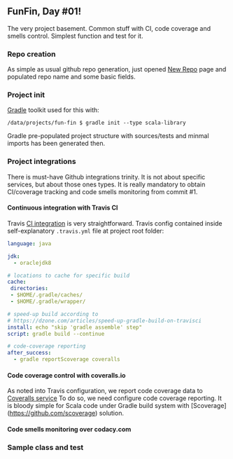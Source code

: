 ## FunFin, Day #01!
The very project basement. Common stuff with CI, code coverage and smells control.
Simplest function and test for it.

### Repo creation
As simple as usual github repo generation, just opened 
[New Repo](https://github.com/new) page and populated repo name and some
basic fields.

### Project init
[Gradle](https://gradle.org/) toolkit used for this with:
```shell
/data/projects/fun-fin $ gradle init --type scala-library
```
Gradle pre-populated project structure with sources/tests and minmal
imports has been generated then.

### Project integrations
There is must-have Github integrations trinity. 
It is not about specific services, but about those ones types.
It is really mandatory to obtain CI/coverage tracking and code smells monitoring
from commit #1.

#### Continuous integration with Travis CI
Travis [CI integration](https://travis-ci.org/bearmug/fun-fin) 
is very straightforward. Travis config contained inside
self-explanatory ``.travis.yml`` file at project root folder:
```yaml
language: java

jdk:
  - oraclejdk8

# locations to cache for specific build
cache: 
 directories:
 - $HOME/.gradle/caches/
 - $HOME/.gradle/wrapper/

# speed-up build according to 
# https://dzone.com/articles/speed-up-gradle-build-on-travisci
install: echo "skip 'gradle assemble' step"
script: gradle build --continue

# code-coverage reporting
after_success:
  - gradle reportScoverage coveralls

```

#### Code coverage control with coveralls.io
As noted into Travis configuration, we report code coverage data to
[Coveralls service](https://coveralls.io/github/bearmug/fun-fin)
To do so, we need configure code coverage reporting. It is bloody
simple for Scala code under Gradle build system with [Scoverage]
(https://github.com/scoverage) solution.

#### Code smells monitoring over codacy.com

### Sample class and test 
